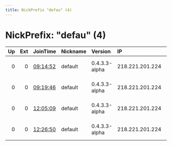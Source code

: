 ```yaml
---
title: NickPrefix "defau" (4)
---
```


# NickPrefix: "defau" (4)

|   Up |   Ext | JoinTime                                                                                            | Nickname   | Version       | IP              | AS                               | CC   |   ORp |   Dirp | OS      | Contact   |   eFamMembers |
|-----:|------:|:----------------------------------------------------------------------------------------------------|:-----------|:--------------|:----------------|:---------------------------------|:-----|------:|-------:|:--------|:----------|--------------:|
|    0 |     0 | [09:14:52](https://metrics.torproject.org/rs.html#details/24BC6B5262CE6E3DE42DBB65A362B36C8DC396D2) | default    | 0.4.3.3-alpha | 218.221.201.224 | So-net Entertainment Corporation | jp   | 62437 |      0 | Windows | None      |             1 |
|    0 |     0 | [09:19:46](https://metrics.torproject.org/rs.html#details/7808887328774FEA6603343163818FEF0A89EDF6) | default    | 0.4.3.3-alpha | 218.221.201.224 | So-net Entertainment Corporation | jp   | 62437 |      0 | Windows | None      |             1 |
|    0 |     0 | [12:05:09](https://metrics.torproject.org/rs.html#details/F9FC99A2CE280602CDD007692B0BE8051762756E) | default    | 0.4.3.3-alpha | 218.221.201.224 | So-net Entertainment Corporation | jp   | 62437 |      0 | Windows | None      |             1 |
|    0 |     0 | [12:26:50](https://metrics.torproject.org/rs.html#details/CB4CCAFC2208C6CB9C371A3AF11E1FA6A0A8615E) | default    | 0.4.3.3-alpha | 218.221.201.224 | So-net Entertainment Corporation | jp   | 62437 |      0 | Windows | None      |             1 |
